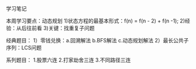 学习笔记

本周学习要点：动态规划
    1)状态方程的最基本形式：f(n) = f(n - 2) + f(n -1);
    2)经验：从后往前看
    3)关键：找重复子问题

经典题目：
    1）零钱兑换：a.回溯解法 b.BFS解法 c.动态规划解法
    2）最长公共子序列：LCS问题

系列题目：
    1.股票六连
    2.打家劫舍三连
    3.不同路径三连




